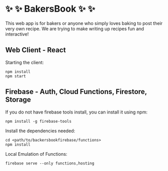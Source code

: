 # :sparkles: :sparkles: BakersBook :sparkles: :sparkles:

This web app is for bakers or anyone who simply loves baking to post their very own recipe.
We are trying to make writing up recipes fun and interactive!

## Web Client - React  
Starting the client:  
```
npm install
npm start
```

## Firebase - Auth, Cloud Functions, Firestore, Storage
If you do not have firebase tools install, you can install it using npm:   
```
npm install -g firebase-tools
```

Install the dependencies needed:  
```
cd <path/to/backersbookfirebase/functions>
npm install
```

Local Emulation of Functions:
```
firebase serve --only functions,hosting
```